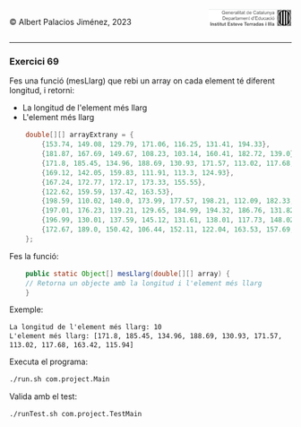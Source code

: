 <div style="display: flex; width: 100%;">
    <div style="flex: 1; padding: 0px;">
        <p>© Albert Palacios Jiménez, 2023</p>
    </div>
    <div style="flex: 1; padding: 0px; text-align: right;">
        <img src="../../assets/ieti.png" height="32" alt="Logo de IETI" style="max-height: 32px;">
    </div>
</div>
<hr/>

### Exercici 69

Fes una funció (mesLlarg) que rebi un array on cada element té diferent longitud, i retorni:

* La longitud de l'element més llarg
* L'element més llarg

```java
    double[][] arrayExtrany = {
        {153.74, 149.08, 129.79, 171.06, 116.25, 131.41, 194.33},
        {181.87, 167.69, 149.67, 108.23, 103.14, 160.41, 182.72, 139.0},
        {171.8, 185.45, 134.96, 188.69, 130.93, 171.57, 113.02, 117.68, 163.42, 115.94},
        {169.12, 142.05, 159.83, 111.91, 113.3, 124.93},
        {167.24, 172.77, 172.17, 173.33, 155.55},
        {122.62, 159.59, 137.42, 163.53},
        {198.59, 110.02, 140.0, 173.99, 177.57, 198.21, 112.09, 182.33, 185.05},
        {197.01, 176.23, 119.21, 129.65, 184.99, 194.32, 186.76, 131.82},
        {196.99, 130.01, 137.59, 145.12, 131.61, 138.01, 117.73, 148.02, 112.45},
        {172.67, 189.0, 150.42, 106.44, 152.11, 122.04, 163.53, 157.69, 178.01, 124.56}
    };
```

Fes la funció:
```java
    public static Object[] mesLlarg(double[][] array) {
    // Retorna un objecte amb la longitud i l'element més llarg
    }
```

Exemple:
```text
La longitud de l'element més llarg: 10
L'element més llarg: [171.8, 185.45, 134.96, 188.69, 130.93, 171.57, 113.02, 117.68, 163.42, 115.94]
```

Executa el programa:
```bash
./run.sh com.project.Main
```

Valida amb el test:
```bash
./runTest.sh com.project.TestMain
```

